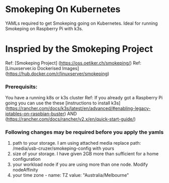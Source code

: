 # Smokeping On Kubernetes
YAMLs required to get Smokeping going on Kubernetes. Ideal for running Smokeping on Raspberry Pi with k3s.

# Inspried by the Smokeping Project 
Ref: [Smokeping Project] (https://oss.oetiker.ch/smokeping/)
Ref: [Linuxserver.io Dockerised Images] (https://hub.docker.com/r/linuxserver/smokeping)

### Prerequisits:
You have a running k8s or k3s cluster
Ref: If you already got a Raspberry Pi going you can use the these [instructions to install k3s] (https://rancher.com/docs/k3s/latest/en/advanced/#enabling-legacy-iptables-on-raspbian-buster) AND (https://rancher.com/docs/rancher/v2.x/en/quick-start-guide/)

### Following changes may be required before you apply the yamls
1. path to your storage. I am using attached media replace path: /media/usb-cruzer/smokeping-config with yours
2. size of your storage. I have given 2GB more than sufficient for a home configuration
3. your workload node if you are using more than one node. Modify nodeAffinity
4. your time zone - name: TZ value: "Australia/Melbourne"
